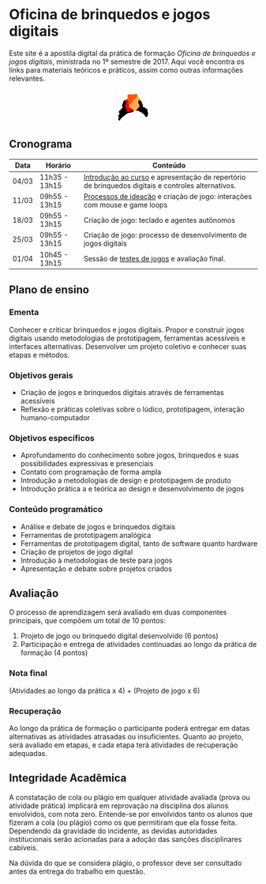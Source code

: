 # Oficina de brinquedos e jogos digitais

Este site é a apostila digital da prática de formação *Oficina de brinquedos e jogos digitais*, ministrada no 1º semestre de 2017. Aqui você encontra os links para materiais teóricos e práticos, assim como outras informações relevantes.

<div style="width:64px; margin: 16px auto;"> <img src="imgs/shuffling.gif" /> </div>

## Cronograma

| Data | Horário | Conteúdo |
|--- | --- | --- |
| 04/03 | 11h35 - 13h15 | [Introdução ao curso](aulas/introducao-repertorio) e apresentação de repertório de brinquedos digitais e controles alternativos. |
| 11/03 | 09h55 - 13h15 | [Processos de ideação](aulas/brinquedos-ideacao.md) e criação de jogo: interações com mouse e game loops |
| 18/03 | 09h55 - 13h15 | Criação de jogo: teclado e agentes autônomos |
| 25/03 | 09h55 - 13h15 | Criação de jogo: processo de desenvolvimento de jogos digitais |
| 01/04 | 10h45 - 13h15 | Sessão de [testes de jogos](aulas/testando-jogos.md) e  avaliação final. |

## Plano de ensino

### Ementa

Conhecer e criticar brinquedos e jogos digitais. Propor e construir jogos digitais usando metodologias de prototipagem, ferramentas acessíveis e interfaces alternativas. Desenvolver um projeto coletivo e conhecer suas etapas e métodos.

### Objetivos gerais

- Criação de jogos e brinquedos digitais através de ferramentas acessíveis
- Reflexão e práticas coletivas sobre o lúdico, prototipagem, interação humano-computador

### Objetivos específicos

- Aprofundamento do conhecimento sobre jogos, brinquedos e suas possibilidades expressivas e presenciais
- Contato com programação de forma ampla
- Introdução a metodologias de design e prototipagem de produto
- Introdução prática a e teórica ao design e desenvolvimento de jogos

### Conteúdo programático

- Análise e debate de jogos e brinquedos digitais
- Ferramentas de prototipagem analógica
- Ferramentas de prototipagem digital, tanto de software quanto hardware
- Criação de projetos de jogo digital
- Introdução à metodologias de teste para jogos
- Apresentação e debate sobre projetos criados

## Avaliação

O processo de aprendizagem será avaliado em duas componentes principais, que compõem um total de 10 pontos:

1. Projeto de jogo ou brinquedo digital desenvolvido (6 pontos)
2. Participação e entrega de atividades continuadas ao longo da prática de formação (4 pontos)

### Nota final  

(Atividades ao longo da prática x 4) + (Projeto de jogo x 6)

### Recuperação

Ao longo da prática de formação o participante poderá entregar em datas alternativas as atividades atrasadas ou insuficientes. Quanto ao projeto, será avaliado em etapas, e cada etapa terá atividades de recuperação adequadas.

## Integridade Acadêmica

A constatação de cola ou plágio em qualquer atividade avaliada (prova ou atividade prática) implicará em reprovação na disciplina dos alunos envolvidos, com nota zero. Entende-se por envolvidos tanto os alunos que fizeram a cola (ou plágio) como os que permitiram que ela fosse feita. Dependendo da gravidade do incidente, as devidas autoridades institucionais serão acionadas para a adoção das sanções disciplinares cabíveis.

Na dúvida do que se considera plágio, o professor deve ser consultado antes da entrega do trabalho em questão.
